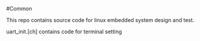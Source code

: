 #Common 

This repo contains source code for linux embedded system design and test.

uart_init.[ch] contains code for terminal setting

